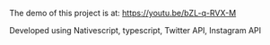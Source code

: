 The demo of this project is at: https://youtu.be/bZL-q-RVX-M

Developed using Nativescript, typescript, Twitter API, Instagram API
